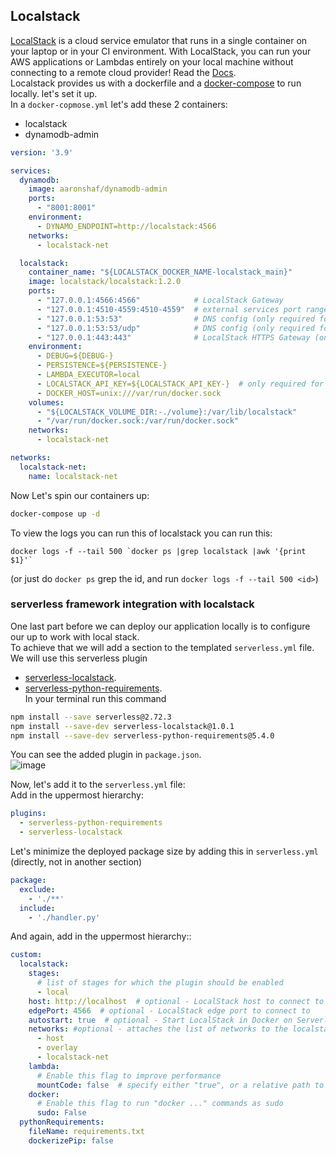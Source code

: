 ## Localstack

[LocalStack](https://localstack.cloud/) is a cloud service emulator that runs in a single container on your laptop or in
your CI environment. With LocalStack, you can run your AWS applications or Lambdas entirely on your local machine
without connecting to a remote cloud provider! Read the [Docs](https://docs.localstack.cloud/getting-started/).<br>
Localstack provides us with a dockerfile and
a [docker-compose](https://github.com/localstack/localstack/blob/master/docker-compose.yml) to run locally. let's set it
up.<br>
In a `docker-copmose.yml` let's add these 2 containers:

* localstack
* dynamodb-admin

```yaml
version: '3.9'

services:
  dynamodb:
    image: aaronshaf/dynamodb-admin
    ports:
      - "8001:8001"
    environment:
      - DYNAMO_ENDPOINT=http://localstack:4566
    networks:
      - localstack-net

  localstack:
    container_name: "${LOCALSTACK_DOCKER_NAME-localstack_main}"
    image: localstack/localstack:1.2.0
    ports:
      - "127.0.0.1:4566:4566"            # LocalStack Gateway
      - "127.0.0.1:4510-4559:4510-4559"  # external services port range
      - "127.0.0.1:53:53"                # DNS config (only required for Pro)
      - "127.0.0.1:53:53/udp"            # DNS config (only required for Pro)
      - "127.0.0.1:443:443"              # LocalStack HTTPS Gateway (only required for Pro)
    environment:
      - DEBUG=${DEBUG-}
      - PERSISTENCE=${PERSISTENCE-}
      - LAMBDA_EXECUTOR=local
      - LOCALSTACK_API_KEY=${LOCALSTACK_API_KEY-}  # only required for Pro
      - DOCKER_HOST=unix:///var/run/docker.sock
    volumes:
      - "${LOCALSTACK_VOLUME_DIR:-./volume}:/var/lib/localstack"
      - "/var/run/docker.sock:/var/run/docker.sock"
    networks:
      - localstack-net

networks:
  localstack-net:
    name: localstack-net

```

Now Let's spin our containers up:
```bash
docker-compose up -d
```

To view the logs you can run this of localstack you can run this:
```shell
docker logs -f --tail 500 `docker ps |grep localstack |awk '{print $1}'`
```
(or just do `docker ps` grep the id, and run `docker logs -f --tail 500 <id>`)

### serverless framework integration with localstack

One last part before we can deploy our application locally is to configure our up to work with local stack.<br>
To achieve that we will add a section to the templated `serverless.yml` file. We will use this serverless plugin
- [serverless-localstack](https://github.com/localstack/serverless-localstack).<br>
- [serverless-python-requirements](https://www.serverless.com/plugins/serverless-python-requirements).<br>
In your terminal run this command

```bash
npm install --save serverless@2.72.3
npm install --save-dev serverless-localstack@1.0.1
npm install --save-dev serverless-python-requirements@5.4.0
```

You can see the added plugin in `package.json`.<br>
![image](https://user-images.githubusercontent.com/81581678/207132874-a9e1f02a-7ea4-4df1-8c37-188fb0aea0ba.png)

Now, let's add it to the `serverless.yml` file:<br>
Add in the uppermost hierarchy:

```yaml
plugins:
  - serverless-python-requirements
  - serverless-localstack
```

Let's minimize the deployed package size by adding this in `serverless.yml` (directly, not in another section)

```yaml
package:
  exclude:
    - './**'
  include:
    - './handler.py'
```

And again, add in the uppermost hierarchy::

```yaml
custom:
  localstack:
    stages:
      # list of stages for which the plugin should be enabled
      - local
    host: http://localhost  # optional - LocalStack host to connect to
    edgePort: 4566  # optional - LocalStack edge port to connect to
    autostart: true  # optional - Start LocalStack in Docker on Serverless deploy
    networks: #optional - attaches the list of networks to the localstack docker container after startup
      - host
      - overlay
      - localstack-net
    lambda:
      # Enable this flag to improve performance
      mountCode: false  # specify either "true", or a relative path to the root Lambda mount path
    docker:
      # Enable this flag to run "docker ..." commands as sudo
      sudo: False
  pythonRequirements:
    fileName: requirements.txt
    dockerizePip: false

```

